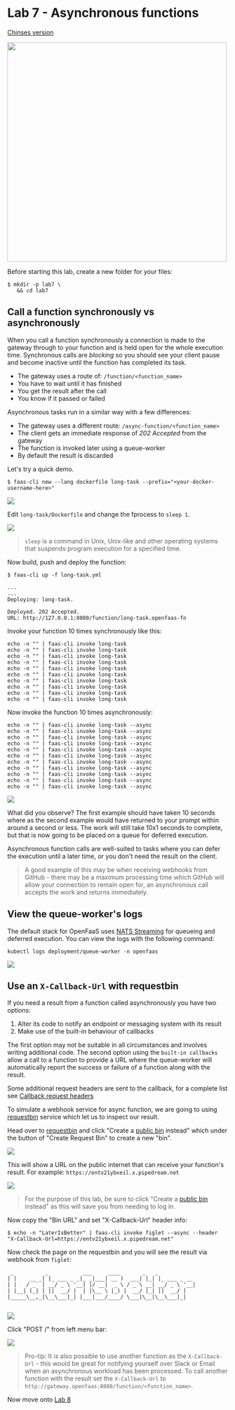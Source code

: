 # Lab 7 - Asynchronous functions

[Chinses version](lab7_zh-tw.md)

<img src="https://github.com/openfaas/media/raw/master/OpenFaaS_Magnet_3_1_png.png" width="500px"></img>

Before starting this lab, create a new folder for your files:

```
$ mkdir -p lab7 \
   && cd lab7
```

## Call a function synchronously vs asynchronously

When you call a function synchronously a connection is made to the gateway through to your function and is held open for the whole execution time. Synchronous calls are *blocking* so you should see your client pause and become inactive until the function has completed its task. 

* The gateway uses a route of: `/function/<function_name>`
* You have to wait until it has finished
* You get the result after the call
* You know if it passed or failed

Asynchronous tasks run in a similar way with a few differences: 

* The gateway uses a different route: `/async-function/<function_name>`
* The client gets an immediate response of *202 Accepted* from the gateway
* The function is invoked later using a queue-worker
* By default the result is discarded

Let's try a quick demo.

```
$ faas-cli new --lang dockerfile long-task --prefix="<your-docker-username-here>"
```

![](docs/lab7/long-task-dockerfile.png)

Edit `long-task/Dockerfile` and change the fprocess to `sleep 1`.

![](docs/lab7/long-task-dockerfile-fprocess.png)

> `sleep` is a command in Unix, Unix-like and other operating systems that suspends program execution for a specified time. 

Now build, push and deploy the function:

```
$ faas-cli up -f long-task.yml

...
...
Deploying: long-task.

Deployed. 202 Accepted.
URL: http://127.0.0.1:8080/function/long-task.openfaas-fn
```

Invoke your function 10 times synchronously like this:

```
echo -n "" | faas-cli invoke long-task
echo -n "" | faas-cli invoke long-task
echo -n "" | faas-cli invoke long-task
echo -n "" | faas-cli invoke long-task
echo -n "" | faas-cli invoke long-task
echo -n "" | faas-cli invoke long-task
echo -n "" | faas-cli invoke long-task
echo -n "" | faas-cli invoke long-task
echo -n "" | faas-cli invoke long-task
echo -n "" | faas-cli invoke long-task
```

Now invoke the function 10 times asynchronously:

```
echo -n "" | faas-cli invoke long-task --async
echo -n "" | faas-cli invoke long-task --async
echo -n "" | faas-cli invoke long-task --async
echo -n "" | faas-cli invoke long-task --async
echo -n "" | faas-cli invoke long-task --async
echo -n "" | faas-cli invoke long-task --async
echo -n "" | faas-cli invoke long-task --async
echo -n "" | faas-cli invoke long-task --async
echo -n "" | faas-cli invoke long-task --async
echo -n "" | faas-cli invoke long-task --async
echo -n "" | faas-cli invoke long-task --async
```

![](docs/lab7/long-task-async.png)

What did you observe? The first example should have taken 10 seconds where as the second example would have returned to your prompt within around a second or less. The work will still take 10x1 seconds to complete, but that is now going to be placed on a queue for deferred execution.

Asynchronous function calls are well-suited to tasks where you can defer the execution until a later time, or you don't need the result on the client.

> A good example of this may be when receiving webhooks from GitHub - there may be a maximum processing time which GitHub will allow your connection to remain open for, an asynchronous call accepts the work and returns immediately.

## View the queue-worker's logs

The default stack for OpenFaaS uses [NATS Streaming](https://docs.nats.io/nats-streaming-concepts/intro) for queueing and deferred execution. You can view the logs with the following command:

```
kubectl logs deployment/queue-worker -n openfaas
```

![](docs/lab7/long-task-async-logs.png)

## Use an `X-Callback-Url` with requestbin

If you need a result from a function called asynchronously you have two options:

1. Alter its code to notify an endpoint or messaging system with its result
2. Make use of the built-in behaviour of callbacks

The first option may not be suitable in all circumstances and involves writing additional code.
The second option using the `built-in callbacks` allow a call to a function to provide a URL where the queue-worker will automatically report the success or failure of a function along with the result.

Some additional request headers are sent to the callback, for a complete list see [Callback request headers](https://docs.openfaas.com/reference/async/#callback-request-headers)

To simulate a webhook service for async function, we are going to using [requestbin](https://requestbin.com/) service which let us to inspect our result.

Head over to [requestbin](https://requestbin.com/) and click "Create a [public bin](https://requestbin.com/r) instead" which under the button of "Create Request Bin" to create a new "bin".

![](docs/lab7/requestbin-create.png)

This will show a URL on the public internet that can receive your function's result. For example: `https://entv21ybxeil.x.pipedream.net`

![](docs/lab7/requestbin-public-url.png)

> For the purpose of this lab, be sure to click "Create a [public bin](https://requestbin.com/r) instead" as this will save you from needing to log in.

Now copy the "Bin URL" and set "X-Callback-Url" header info:

```
$ echo -n "LaterIsBetter" | faas-cli invoke figlet --async --header "X-Callback-Url=https://entv21ybxeil.x.pipedream.net"
```

Now check the page on the requestbin and you will see the result via webhook from `figlet`:

```
 _          _           ___     ____       _   _            
| |    __ _| |_ ___ _ _|_ _|___| __ )  ___| |_| |_ ___ _ __ 
| |   / _` | __/ _ \ '__| |/ __|  _ \ / _ \ __| __/ _ \ '__|
| |__| (_| | ||  __/ |  | |\__ \ |_) |  __/ |_| ||  __/ |   
|_____\__,_|\__\___|_| |___|___/____/ \___|\__|\__\___|_|   
                                                            
```

![](docs/lab7/requestbin-figlet-response.png)

Click "POST /" from left menu bar:

![](docs/lab7/requestbin-figlet-response2.png)

> Pro-tip: It is also possible to use another function as the `X-Callback-Url` - this would be great for notifying yourself over Slack or Email when an asynchronous workload has been processed. To call another function with the result set the `X-Callback-Url` to `http://gateway.openfaas:8080/function/<function_name>`.

Now move onto [Lab 8](lab8.md)